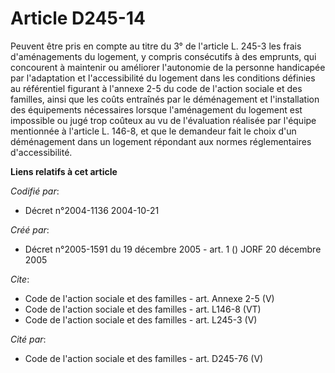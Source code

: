 # Article D245-14

Peuvent être pris en compte au titre du 3° de l'article L. 245-3 les frais d'aménagements du logement, y compris consécutifs
à des emprunts, qui concourent à maintenir ou améliorer l'autonomie de la personne handicapée par l'adaptation et
l'accessibilité du logement dans les conditions définies au référentiel figurant à l'annexe 2-5 du code de l'action sociale
et des familles, ainsi que les coûts entraînés par le déménagement et l'installation des équipements nécessaires lorsque
l'aménagement du logement est impossible ou jugé trop coûteux au vu de l'évaluation réalisée par l'équipe mentionnée à
l'article L. 146-8, et que le demandeur fait le choix d'un déménagement dans un logement répondant aux normes réglementaires
d'accessibilité.

**Liens relatifs à cet article**

_Codifié par_:

  - Décret n°2004-1136 2004-10-21

_Créé par_:

  - Décret n°2005-1591 du 19 décembre 2005 - art. 1 () JORF 20 décembre 2005

_Cite_:

  - Code de l'action sociale et des familles - art. Annexe 2-5 (V)
  - Code de l'action sociale et des familles - art. L146-8 (VT)
  - Code de l'action sociale et des familles - art. L245-3 (V)

_Cité par_:

  - Code de l'action sociale et des familles - art. D245-76 (V)

